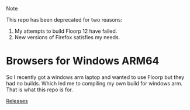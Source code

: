 > [!NOTE]
> This repo has been deprecated for two reasons:
>  1. My attempts to build Floorp 12 have failed.
>  2. New versions of Firefox satisfies my needs.

# Browsers for Windows ARM64

So I recently got a windows arm laptop and wanted to use Floorp but they had no builds.
Which led me to compiling my own build for windows arm. That is what this repo is for.

[Releases](https://github.com/ForkPrince/Browser/releases)
